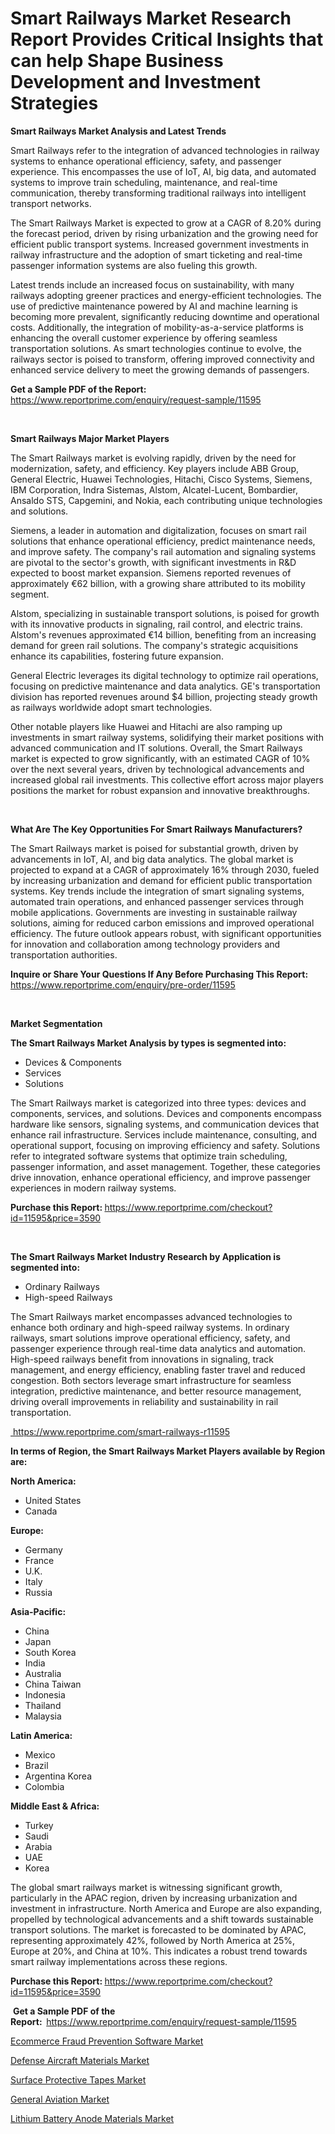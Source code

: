 <p><h1>Smart Railways Market Research Report Provides Critical Insights that can help Shape Business Development and Investment Strategies</h1></p><p><strong>Smart Railways Market Analysis and Latest Trends</strong></p>
<p><p>Smart Railways refer to the integration of advanced technologies in railway systems to enhance operational efficiency, safety, and passenger experience. This encompasses the use of IoT, AI, big data, and automated systems to improve train scheduling, maintenance, and real-time communication, thereby transforming traditional railways into intelligent transport networks.</p><p>The Smart Railways Market is expected to grow at a CAGR of 8.20% during the forecast period, driven by rising urbanization and the growing need for efficient public transport systems. Increased government investments in railway infrastructure and the adoption of smart ticketing and real-time passenger information systems are also fueling this growth. </p><p>Latest trends include an increased focus on sustainability, with many railways adopting greener practices and energy-efficient technologies. The use of predictive maintenance powered by AI and machine learning is becoming more prevalent, significantly reducing downtime and operational costs. Additionally, the integration of mobility-as-a-service platforms is enhancing the overall customer experience by offering seamless transportation solutions. As smart technologies continue to evolve, the railways sector is poised to transform, offering improved connectivity and enhanced service delivery to meet the growing demands of passengers.</p></p>
<p><strong>Get a Sample PDF of the Report:&nbsp;</strong> <a href="https://www.reportprime.com/enquiry/request-sample/11595?utm_campaign=34&utm_medium=2&utm_source=Github&utm_content=ia&utm_term=02122024&utm_id=smart-railways">https://www.reportprime.com/enquiry/request-sample/11595</a></p>
<p>&nbsp;</p>
<p><strong>Smart Railways Major Market Players</strong></p>
<p><p>The Smart Railways market is evolving rapidly, driven by the need for modernization, safety, and efficiency. Key players include ABB Group, General Electric, Huawei Technologies, Hitachi, Cisco Systems, Siemens, IBM Corporation, Indra Sistemas, Alstom, Alcatel-Lucent, Bombardier, Ansaldo STS, Capgemini, and Nokia, each contributing unique technologies and solutions.</p><p>Siemens, a leader in automation and digitalization, focuses on smart rail solutions that enhance operational efficiency, predict maintenance needs, and improve safety. The company's rail automation and signaling systems are pivotal to the sector's growth, with significant investments in R&D expected to boost market expansion. Siemens reported revenues of approximately €62 billion, with a growing share attributed to its mobility segment.</p><p>Alstom, specializing in sustainable transport solutions, is poised for growth with its innovative products in signaling, rail control, and electric trains. Alstom's revenues approximated €14 billion, benefiting from an increasing demand for green rail solutions. The company's strategic acquisitions enhance its capabilities, fostering future expansion.</p><p>General Electric leverages its digital technology to optimize rail operations, focusing on predictive maintenance and data analytics. GE's transportation division has reported revenues around $4 billion, projecting steady growth as railways worldwide adopt smart technologies.</p><p>Other notable players like Huawei and Hitachi are also ramping up investments in smart railway systems, solidifying their market positions with advanced communication and IT solutions. Overall, the Smart Railways market is expected to grow significantly, with an estimated CAGR of 10% over the next several years, driven by technological advancements and increased global rail investments. This collective effort across major players positions the market for robust expansion and innovative breakthroughs.</p></p>
<p>&nbsp;</p>
<p><strong>What Are The Key Opportunities For Smart Railways Manufacturers?</strong></p>
<p><p>The Smart Railways market is poised for substantial growth, driven by advancements in IoT, AI, and big data analytics. The global market is projected to expand at a CAGR of approximately 16% through 2030, fueled by increasing urbanization and demand for efficient public transportation systems. Key trends include the integration of smart signaling systems, automated train operations, and enhanced passenger services through mobile applications. Governments are investing in sustainable railway solutions, aiming for reduced carbon emissions and improved operational efficiency. The future outlook appears robust, with significant opportunities for innovation and collaboration among technology providers and transportation authorities.</p></p>
<p><strong>Inquire or Share Your Questions If Any Before Purchasing This Report:</strong> <a href="https://www.reportprime.com/enquiry/pre-order/11595?utm_campaign=34&utm_medium=2&utm_source=Github&utm_content=ia&utm_term=02122024&utm_id=smart-railways">https://www.reportprime.com/enquiry/pre-order/11595</a></p>
<p>&nbsp;</p>
<p><strong>Market Segmentation</strong></p>
<p><strong>The Smart Railways Market Analysis by types is segmented into:</strong></p>
<p><ul><li>Devices & Components</li><li>Services</li><li>Solutions</li></ul></p>
<p><p>The Smart Railways market is categorized into three types: devices and components, services, and solutions. Devices and components encompass hardware like sensors, signaling systems, and communication devices that enhance rail infrastructure. Services include maintenance, consulting, and operational support, focusing on improving efficiency and safety. Solutions refer to integrated software systems that optimize train scheduling, passenger information, and asset management. Together, these categories drive innovation, enhance operational efficiency, and improve passenger experiences in modern railway systems.</p></p>
<p><strong>Purchase this Report:&nbsp;</strong><a href="https://www.reportprime.com/checkout?id=11595&price=3590&utm_campaign=34&utm_medium=2&utm_source=Github&utm_content=ia&utm_term=02122024&utm_id=smart-railways">https://www.reportprime.com/checkout?id=11595&price=3590</a></p>
<p>&nbsp;</p>
<p><strong>The Smart Railways Market Industry Research by Application is segmented into:</strong></p>
<p><ul><li>Ordinary Railways</li><li>High-speed Railways</li></ul></p>
<p><p>The Smart Railways market encompasses advanced technologies to enhance both ordinary and high-speed railway systems. In ordinary railways, smart solutions improve operational efficiency, safety, and passenger experience through real-time data analytics and automation. High-speed railways benefit from innovations in signaling, track management, and energy efficiency, enabling faster travel and reduced congestion. Both sectors leverage smart infrastructure for seamless integration, predictive maintenance, and better resource management, driving overall improvements in reliability and sustainability in rail transportation.</p></p>
<p><a href="https://www.reportprime.com/smart-railways-r11595?utm_campaign=34&utm_medium=2&utm_source=Github&utm_content=ia&utm_term=02122024&utm_id=smart-railways">&nbsp;https://www.reportprime.com/smart-railways-r11595</a></p>
<p><strong>In terms of Region, the Smart Railways Market Players available by Region are:</strong></p>
<p>
    <p> <strong> North America: </strong>
        <ul>
            <li>United States</li>
            <li>Canada</li>
        </ul>
        </p> 
    <p> <strong> Europe: </strong>
        <ul>
            <li>Germany</li>
            <li>France</li>
            <li>U.K.</li>
            <li>Italy</li>
            <li>Russia</li>
        </ul>
        </p> 
    <p> <strong> Asia-Pacific: </strong>
        <ul>
            <li>China</li>
            <li>Japan</li>
            <li>South Korea</li>
            <li>India</li>
            <li>Australia</li>
            <li>China Taiwan</li>
            <li>Indonesia</li>
            <li>Thailand</li>
            <li>Malaysia</li>
        </ul>
        </p> 
    <p> <strong> Latin America: </strong>
        <ul>
            <li>Mexico</li>
            <li>Brazil</li>
            <li>Argentina Korea</li>
            <li>Colombia</li>
        </ul>
        </p> 
    <p> <strong> Middle East & Africa: </strong>
        <ul>
            <li>Turkey</li>
            <li>Saudi</li>
            <li>Arabia</li>
            <li>UAE</li>
            <li>Korea</li>
        </ul>
    </p>
    </p>
<p><p>The global smart railways market is witnessing significant growth, particularly in the APAC region, driven by increasing urbanization and investment in infrastructure. North America and Europe are also expanding, propelled by technological advancements and a shift towards sustainable transport solutions. The market is forecasted to be dominated by APAC, representing approximately 42%, followed by North America at 25%, Europe at 20%, and China at 10%. This indicates a robust trend towards smart railway implementations across these regions.</p></p>
<p><strong>Purchase this Report: </strong><a href="https://www.reportprime.com/checkout?id=11595&price=3590&utm_campaign=34&utm_medium=2&utm_source=Github&utm_content=ia&utm_term=02122024&utm_id=smart-railways">https://www.reportprime.com/checkout?id=11595&price=3590</a></p>
<p>&nbsp;<strong>Get a Sample PDF of the Report:&nbsp;&nbsp;</strong><a href="https://www.reportprime.com/enquiry/request-sample/11595?utm_campaign=34&utm_medium=2&utm_source=Github&utm_content=ia&utm_term=02122024&utm_id=smart-railways">https://www.reportprime.com/enquiry/request-sample/11595</a></p>
<p><strong></strong></p>
<p><p><a href="https://github.com/guneycigdem35/Market-Research-Report-List-5/blob/main/ecommerce-fraud-prevention-software-market.md?utm_campaign=34&utm_medium=2&utm_source=Github&utm_content=ia&utm_term=02122024&utm_id=smart-railways">Ecommerce Fraud Prevention Software Market</a></p><p><a href="https://www.linkedin.com/pulse/defense-aircraft-materials-market-insights-encompass-historical-irc8e?utm_campaign=34&utm_medium=2&utm_source=Github&utm_content=ia&utm_term=02122024&utm_id=smart-railways">Defense Aircraft Materials Market</a></p><p><a href="https://issuu.com/reportprime-2/docs/surface-protective-tapes-market-size-2030.pptx?utm_campaign=34&utm_medium=2&utm_source=Github&utm_content=ia&utm_term=02122024&utm_id=smart-railways">Surface Protective Tapes Market</a></p><p><a href="https://www.linkedin.com/pulse/general-aviation-market-sizeshare-recent-development-sales-a0cuf?utm_campaign=34&utm_medium=2&utm_source=Github&utm_content=ia&utm_term=02122024&utm_id=smart-railways">General Aviation Market</a></p><p><a href="https://issuu.com/reportprime-2/docs/lithium-battery-anode-materials-market-size-2030.p?utm_campaign=34&utm_medium=2&utm_source=Github&utm_content=ia&utm_term=02122024&utm_id=smart-railways">Lithium Battery Anode Materials Market</a></p></p>